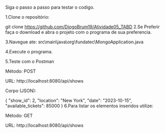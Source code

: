 Siga o passo a passo para testar o codigo.

1.Clone o repositório:

git clone <https://github.com/DiogoBrum19/Atividade05_TABD>
2.Se Preferir faça o download e abra o projeto com o programa de sua preferencia.

3.Navegue ate: src\main\java\org\fundatec\MongoApplication.java 

4.Execute o programa.

5.Teste com o Postman

Método: POST

URL: http://localhost:8080/api/shows

Corpo (JSON):

{
"show_id": 2,
"location": "New York",
"date": "2023-10-15",
"available_tickets": 85000
} 
6.Para listar os elementos inseridos utilize:

Método: GET

URL: http://localhost:8080/api/shows
